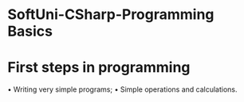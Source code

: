 # SoftUni-CSharp-Programming Basics

# First steps in programming

 • Writing very simple programs;
 • Simple operations and calculations.

